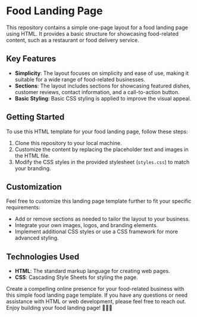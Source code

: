 # Food Landing Page

This repository contains a simple one-page layout for a food landing page using HTML. It provides a basic structure for showcasing food-related content, such as a restaurant or food delivery service. 

## Key Features
- **Simplicity**: The layout focuses on simplicity and ease of use, making it suitable for a wide range of food-related businesses.
- **Sections**: The layout includes sections for showcasing featured dishes, customer reviews, contact information, and a call-to-action button.
- **Basic Styling**: Basic CSS styling is applied to improve the visual appeal.

## Getting Started
To use this HTML template for your food landing page, follow these steps:

1. Clone this repository to your local machine.
2. Customize the content by replacing the placeholder text and images in the HTML file.
3. Modify the CSS styles in the provided stylesheet (`styles.css`) to match your branding.

## Customization
Feel free to customize this landing page template further to fit your specific requirements:

- Add or remove sections as needed to tailor the layout to your business.
- Integrate your own images, logos, and branding elements.
- Implement additional CSS styles or use a CSS framework for more advanced styling.

## Technologies Used
- **HTML**: The standard markup language for creating web pages.
- **CSS**: Cascading Style Sheets for styling the page.

Create a compelling online presence for your food-related business with this simple food landing page template. If you have any questions or need assistance with HTML or web development, please feel free to reach out. Enjoy building your food landing page! 🍔🍕🥗
